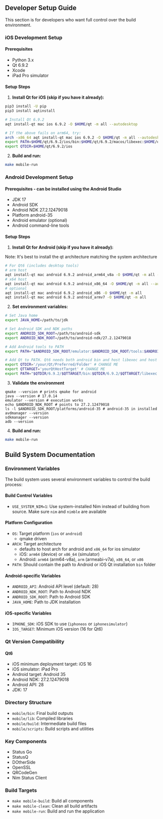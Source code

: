 ## Developer Setup Guide

This section is for developers who want full control over the build environment.

### iOS Development Setup

#### Prerequisites

- Python 3.x
- Qt 6.9.2
- Xcode
- iPad Pro simulator

#### Setup Steps

1. **Install Qt for iOS (skip if you have it already):**
```bash
pip3 install -U pip
pip3 install aqtinstall

# Install Qt 6.9.2
aqt install-qt mac ios 6.9.2 -O $HOME/qt -m all --autodesktop

# If the above fails on arm64, try:
arch -x86_64 aqt install-qt mac ios 6.9.2 -O $HOME/qt -m all --autodesktop
export PATH=$HOME/qt/6.9.2/ios/bin:$HOME/qt/6.9.2/macos/libexec:$HOME/qt/6.9.2/macos/bin:${PATH}
export QTDIR=$HOME/qt/6.9.2/ios
```

2. **Build and run:**
```bash
make mobile-run
```

### Android Development Setup

#### Prerequisites - can be installed using the Android Studio
- JDK 17
- Android SDK
- Android NDK 27.2.12479018
- Platform android-35
- Android emulator (optional)
- Android command-line tools

#### Setup Steps

1. **Install Qt for Android (skip if you have it already):**


Note: It's best to install the qt architecture matching the system architecture

```bash
# For Qt6 (includes desktop tools)
# arm host
aqt install-qt mac android 6.9.2 android_arm64_v8a -O $HOME/qt -m all --autodesktop
# x64 host
aqt install-qt mac android 6.9.2 android_x86_64 -O $HOME/qt -m all --autodesktop
# optional
aqt install-qt mac android 6.9.2 android_x86 -O $HOME/qt -m all
aqt install-qt mac android 6.9.2 android_armv7 -O $HOME/qt -m all
```
2. **Set environment variables:**
```bash
# Set Java home
export JAVA_HOME=/path/to/jdk

# Set Android SDK and NDK paths
export ANDROID_SDK_ROOT=/path/to/android-sdk
export ANDROID_NDK_ROOT=/path/to/android-ndk/27.2.12479018

# Add Android tools to PATH
export PATH="$ANDROID_SDK_ROOT/emulator:$ANDROID_SDK_ROOT/tools:$ANDROID_SDK_ROOT/tools/bin:$ANDROID_SDK_ROOT/platform-tools:$PATH"

# Add Qt to PATH. Qt6 needs both android bin and host libexec and host bin (in this order!)
export QTDIR='/your/Qt/Preferred/Folder' # CHANGE ME
export QTTARGET='yourQtHostTarget' # CHANGE ME
export PATH="$QTDIR/6.9.2/$QTTARGET/bin:$QTDIR/6.9.2/$QTTARGET/libexec:$QTDIR/6.9.2/$QTTARGET/bin:${PATH}"

```

3. **Validate the environment**
```
qmake --version # prints qmake for android
java --version # 17.0.14
emulator --version # execution works
echo $ANDROID_NDK_ROOT # points to 27.2.12479018
ls -l $ANDROID_SDK_ROOT/platforms/android-35 # android-35 in installed
avdmanager --version
sdkmanager --version
adb --version
```

4. **Build and run:**
```bash
make mobile-run
```

## Build System Documentation

### Environment Variables

The build system uses several environment variables to control the build process:

#### Build Control Variables
- `USE_SYSTEM_NIM=1`: Use system-installed Nim instead of building from source. Make sure `nim` and `nimble` are available

#### Platform Configuration
- `OS`: Target platform (`ios` or `android`)
	- qmake driven
- `ARCH`: Target architecture
	- defaults to host arch for android and `x86_64` for ios simulator
	- iOS: `arm64` (device) or `x86_64` (simulator)
	- Android: `arm64` (arm64-v8a), `arm` (armeabi-v7a), `x86_64`, or `x86`
- `PATH`: Should contain the path to Android or iOS Qt installation `bin` folder

#### Android-specific Variables
- `ANDROID_API`: Android API level (default: 28)
- `ANDROID_NDK_ROOT`: Path to Android NDK
- `ANDROID_SDK_ROOT`: Path to Android SDK
- `JAVA_HOME`: Path to JDK installation

#### iOS-specific Variables
- `IPHONE_SDK`: iOS SDK to use (`iphoneos` or `iphonesimulator`)
- `IOS_TARGET`: Minimum iOS version (16 for Qt6)

### Qt Version Compatibility

#### Qt6
- iOS minimum deployment target: iOS 16
- iOS simulator: iPad Pro
- Android target: Android 35
- Android NDK: 27.2.12479018
- Android API: 28
- JDK: 17

### Directory Structure
- `mobile/bin`: Final build outputs
- `mobile/lib`: Compiled libraries
- `mobile/build`: Intermediate build files
- `mobile/scripts`: Build scripts and utilities

### Key Components
- Status Go
- StatusQ
- DOtherSide
- OpenSSL
- QRCodeGen
- Nim Status Client

### Build Targets
- `make mobile-build`: Build all components
- `make mobile-clean`: Clean all build artifacts
- `make mobile-run`: Build and run the application
